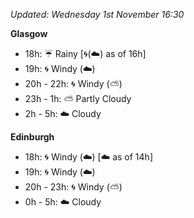 *Updated: Wednesday 1st November 16:30*

**Glasgow**

* 18h: :umbrella: Rainy [:cyclone:(:cloud:) as of 16h]
* 19h: :cyclone: Windy (:cloud:)
* 20h - 22h: :cyclone: Windy (:partly_sunny:)
* 23h - 1h: :partly_sunny: Partly Cloudy
* 2h - 5h: :cloud: Cloudy

**Edinburgh**

* 18h: :cyclone: Windy (:cloud:) [:cloud: as of 14h]
* 19h: :cyclone: Windy (:cloud:)
* 20h - 23h: :cyclone: Windy (:partly_sunny:)
* 0h - 5h: :cloud: Cloudy
